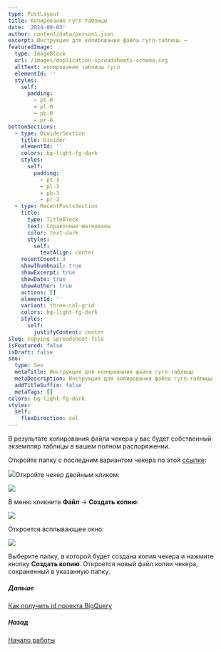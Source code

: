 ```yaml
---
type: PostLayout
title: Копирование гугл-таблицы
date: '2024-09-03'
author: content/data/person1.json
excerpt: Инструкция для копирования файла гугл-таблицы →
featuredImage:
  type: ImageBlock
  url: /images/duplication-spreadsheets-schema.svg
  altText: копирование таблицы гугл
  elementId: ''
  styles:
    self:
      padding:
        - pt-0
        - pl-0
        - pb-0
        - pr-0
bottomSections:
  - type: DividerSection
    title: Divider
    elementId: ''
    colors: bg-light-fg-dark
    styles:
      self:
        padding:
          - pt-3
          - pl-3
          - pb-3
          - pr-3
  - type: RecentPostsSection
    title:
      type: TitleBlock
      text: Справочные материалы
      color: text-dark
      styles:
        self:
          textAlign: center
    recentCount: 3
    showThumbnail: true
    showExcerpt: true
    showDate: true
    showAuthor: true
    actions: []
    elementId: ''
    variant: three-col-grid
    colors: bg-light-fg-dark
    styles:
      self:
        justifyContent: center
slug: copying-spreadsheet-file
isFeatured: false
isDraft: false
seo:
  type: Seo
  metaTitle: Инструкция для копирования файла гугл-таблицы
  metaDescription: Инструкция для копирования файла гугл-таблицы
  addTitleSuffix: false
  metaTags: []
colors: bg-light-fg-dark
styles:
  self:
    flexDirection: col
---
```

В результате копирования файла чекера у вас будет собственный экземпляр таблицы в вашем полном распоряжении.

Откройте папку с последним вариантом чекера по этой [ссылке](https://drive.google.com/drive/folders/1JNmo9hfAaHSG5rrB1q1dLnCd_JYsq1f8?usp=sharing):

![](/images/%D0%9A%D0%BE%D0%BF%D0%B8%D1%80%D0%BE%D0%B2%D0%B0%D0%BD%D0%B8%D0%B5%20%D1%82%D0%B0%D0%B1%D0%BB%D0%B8%D1%86%D1%8B%20%D0%BF%D0%B0%D0%BF%D0%BA%D0%B0.PNG)Откройте чекер двойным кликом:

![](/images/%D0%9A%D0%BE%D0%BF%D0%B8%D1%80%D0%BE%D0%B2%D0%B0%D0%BD%D0%B8%D0%B5%20%D1%82%D0%B0%D0%B1%D0%BB%D0%B8%D1%86%D1%8B%20%D1%84%D0%B0%D0%B9%D0%BB%20%D0%BE%D1%82%D0%BA%D1%80%D1%8B%D1%82.PNG)

В меню кликните **Файл** → **Создать копию**:

![](/images/%D0%9A%D0%BE%D0%BF%D0%B8%D1%80%D0%BE%D0%B2%D0%B0%D0%BD%D0%B8%D0%B5%20%D1%82%D0%B0%D0%B1%D0%BB%D0%B8%D1%86%D1%8B%20%D0%BC%D0%B5%D0%BD%D1%8E.png)

Откроется всплывающее окно:

![](/images/%D0%9A%D0%BE%D0%BF%D0%B8%D1%80%D0%BE%D0%B2%D0%B0%D0%BD%D0%B8%D0%B5%20%D1%82%D0%B0%D0%B1%D0%BB%D0%B8%D1%86%D1%8B%20%D1%81%D0%BE%D0%B7%D0%B4%D0%B0%D1%82%D1%8C%20%D0%BA%D0%BE%D0%BF%D0%B8%D1%8E.png)

Выберите папку, в которой будет создана копия чекера и нажмите кнопку **Создать копию**. Откроется новый файл копии чекера, сохраненный в указанную папку.

##### Дальше

[Как получить id проекта BigQuery](/blog/bigquery-initialization/)

##### Назад

[Начало работы](/blog/beginning-of-use/)

